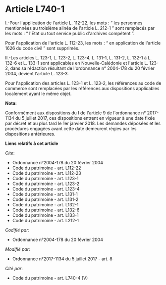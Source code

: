 # Article L740-1

I.-Pour l'application de l'article L. 112-22, les mots : “ les personnes mentionnées au troisième alinéa de l'article L.
212-1 ” sont remplacés par les mots : “ l'Etat ou tout service public d'archives compétent ”. 

Pour l'application de l'article L. 112-23, les mots : “ en application de l'article 1626 du code civil ” sont supprimés. 

II.-Les articles L. 123-1, L. 123-2, L. 123-4, L. 131-1, L. 131-2, L. 132-1 à L. 132-6 et L. 133-1 sont applicables en
Nouvelle-Calédonie et l'article L. 123-2, dans sa rédaction résultant de l'ordonnance n° 2004-178 du 20 février 2004, devient
l'article L. 123-3. 

Pour l'application des articles L. 123-1 et L. 123-2, les références au code de commerce sont remplacées par les références
aux dispositions applicables localement ayant le même objet.

**Nota:**

Conformément aux dispositions du I de l'article 9 de l'ordonnance n° 2017-1134 du 5 juillet 2017, ces dispositions entrent en
vigueur à une date fixée par décret et au plus tard le 1er janvier 2018. Les demandes déposées et les procédures engagées
avant cette date demeurent régies par les dispositions antérieures.

**Liens relatifs à cet article**

_Cite_:

  - Ordonnance n°2004-178 du 20 février 2004
  - Code du patrimoine - art. L112-22
  - Code du patrimoine - art. L112-23
  - Code du patrimoine - art. L123-1
  - Code du patrimoine - art. L123-2
  - Code du patrimoine - art. L123-4
  - Code du patrimoine - art. L131-1
  - Code du patrimoine - art. L131-2
  - Code du patrimoine - art. L132-1
  - Code du patrimoine - art. L132-6
  - Code du patrimoine - art. L133-1
  - Code du patrimoine - art. L212-1

_Codifié par_:

  - Ordonnance n°2004-178 du 20 février 2004

_Modifié par_:

  - Ordonnance n°2017-1134 du 5 juillet 2017 - art. 8

_Cité par_:

  - Code du patrimoine - art. L740-4 (V)
